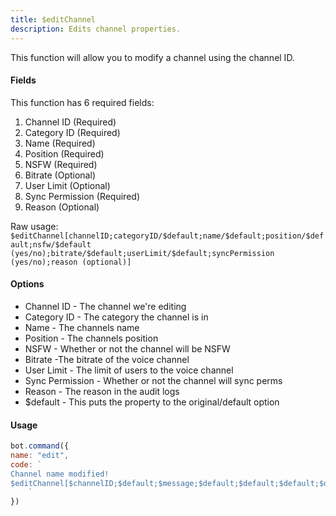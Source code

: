 ```yaml
---
title: $editChannel
description: Edits channel properties.
---
```


This function will allow you to modify a channel using the channel ID.

#### Fields

This function has 6 required fields:

1. Channel ID \(Required\)
2. Category ID \(Required\)
3. Name \(Required\)
4. Position \(Required\)
5. NSFW \(Required\)
6. Bitrate \(Optional\)
7. User Limit \(Optional\)
8. Sync Permission \(Required\)
9. Reason \(Optional\)

Raw usage: `$editChannel[channelID;categoryID/$default;name/$default;position/$default;nsfw/$default (yes/no);bitrate/$default;userLimit/$default;syncPermission (yes/no);reason (optional)]`

#### Options

* Channel ID - The channel we're editing
* Category ID - The category the channel is in
* Name - The channels name
* Position - The channels position
* NSFW - Whether or not the channel will be NSFW
* Bitrate -The bitrate of the voice channel
* User Limit - The limit of users to the voice channel
* Sync Permission - Whether or not the channel will sync perms
* Reason - The reason in the audit logs
* $default - This puts the property to the original/default option

#### Usage

```javascript
bot.command({
name: "edit",
code: `
Channel name modified!
$editChannel[$channelID;$default;$message;$default;$default;$default;$default;yes]
    `
})
```

